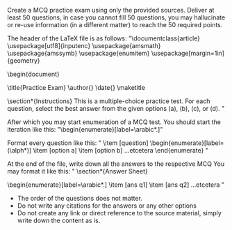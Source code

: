 Create a MCQ practice exam using only the provided sources. Deliver at least 50 questions, in case you cannot fill 50 questions, you may hallucinate or re-use information (in a different matter) to reach the 50 required points.

The header of the LaTeX file is as follows:
"\documentclass{article}
\usepackage[utf8]{inputenc}
\usepackage{amsmath}
\usepackage{amssymb}
\usepackage{enumitem}
\usepackage[margin=1in]{geometry}

\begin{document}

\title{Practice Exam}
\author{}
\date{}
\maketitle

\section*{Instructions}
This is a multiple-choice practice test. For each question, select the best answer from the given options (a), (b), (c), or (d).
"

After which you may start enumeration of a MCQ test. 
You should start the iteration like this:
"\begin{enumerate}[label=\arabic*.]"

Format every question like this:
"
\item [question]
\begin{enumerate}[label=(\alph*)]
    \item [option a]
    \item [option b]
    ...etcetera
\end{enumerate}
"

At the end of the file, write down all the answers to the respective MCQ
You may format it like this:
"
\section*{Answer Sheet}

\begin{enumerate}[label=\arabic*.]
\item [ans q1]
\item [ans q2]
...etcetera
"

- The order of the questions does not matter. 
- Do not write any citations for the answers or any other options
- Do not create any link or direct reference to the source material, simply write down the content as is.
